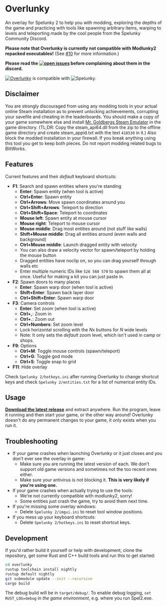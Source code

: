 # Overlunky

An overlay for Spelunky 2 to help you with modding, exploring the depths of the game and practicing with tools like spawning arbitrary items, warping to levels and teleporting made by the cool people from the Spelunky Community Discord.

**Please note that Overlunky is currently not compatible with Modlunky2 repacked executables!** (See [#10](https://github.com/spelunky-fyi/overlunky/issues/10) for more information.)

**Please read the [![open issues](https://img.shields.io/github/issues-raw/spelunky-fyi/overlunky)](https://github.com/spelunky-fyi/overlunky/issues) before complaining about them in the discord.**

[![Overlunky](https://img.shields.io/github/v/release/spelunky-fyi/overlunky?label=Overlunky)](https://github.com/spelunky-fyi/overlunky/releases/latest) is compatible with ![Spelunky](https://img.shields.io/badge/Spelunky2-1.20.0j-green).

## Disclaimer
You are strongly discouraged from using any modding tools in your actual online Steam installation as to prevent unlocking achievements, corrupting your savefile and cheating in the leaderboards. You should make a copy of your game somewhere else and install [Mr. Goldbergs Steam Emulator](https://gitlab.com/Mr_Goldberg/goldberg_emulator/-/releases) in the game directory. (TL;DR: Copy the steam_api64.dll from the zip to the offline game directory and create steam_appid.txt with the text `418530` in it.) Also block the modded installation in your firewall. If you break anything using this tool you get to keep both pieces. Do not report modding related bugs to BlitWorks.

## Features
Current features and their *default* keyboard shortcuts:
  - **F1**: Search and spawn entities where you're standing
      + **Enter**: Spawn entity (when tool is active)
      + **Ctrl+Enter**: Spawn entity
      + **Ctrl+Arrows**: Move spawn coordinates around you
      + **Ctrl+Shift+Arrows**: Teleport to direction
      + **Ctrl+Shift+Space**: Teleport to coordinates
      + **Mouse left**: Spawn entity at mouse cursor
      + **Mouse right**: Teleport to mouse cursor
      + **Mouse middle**: Drag most entities around (not stuff like walls)
      + **Shift+Mouse middle**: Drag all entities around (even walls and background)
      + **Ctrl+Mouse middle**: Launch dragged entity with velocity
      + You can also draw a velocity vector for spawn/teleport by holding the mouse button
      + Dragged entities have noclip on, so you can drag yourself through walls etc
      + Enter multiple numeric IDs like `526 560 570` to spawn them all at once. Useful for making a kit you can just paste in.
  - **F2**: Spawn doors to many places
      + **Enter**: Spawn warp door (when tool is active)
      + **Shift+Enter**: Spawn back layer door
      + **Ctrl+Shift+Enter**: Spawn warp door
  - **F3**: Camera controls
      + **Enter**: Set zoom (when tool is active)
      + **Ctrl+,**: Zoom in
      + **Ctrl+.**: Zoom out
      + **Ctrl+Numbers**: Set zoom level
      + Lock horizontal scrolling with the *N*x buttons for *N* wide levels
      + Note: It only sets the *default* zoom level, which isn't used in camp or shops.
  - **F9**: Options
      + **Ctrl+M**: Toggle mouse controls (spawn/teleport)
      + **Ctrl+G**: Toggle god mode
      + **Ctrl+S**: Toggle snap to grid
  - **F11**: Hide overlay

Check `Spelunky 2/hotkeys.ini` after running Overlunky to change shortcut keys and check `Spelunky 2/entities.txt` for a list of numerical entity IDs.

## Usage 
**[Download the latest release](https://github.com/spelunky-fyi/overlunky/releases/latest)** and extract anywhere. Run the program, leave it running and then start your game, or the other way around! Overlunky doesn't do any permanent changes to your game, it only exists when you run it.

## Troubleshooting
  - If your game crashes when launching Overlunky or it just closes and you don't ever see the overlay in game:
    + Make sure you are running the latest version of each. We don't support old game versions and sometimes not the too recent ones either.
    + Make sure your antivirus is not blocking it. **This is very likely if you're using one.**
  - If your game crashes when actually trying to use the tools:
    + We're not currently compatible with modlunky2, sorry!
    + Some entities just crash the game, try to avoid them next time.
  - If you're missing some overlay windows:
    + Delete `Spelunky 2/imgui.ini` to reset tool window positions.
  - If you mess up your keyboard shortcuts:
    + Delete `Spelunky 2/hotkeys.ini` to reset shortcut keys.
    
## Development
If you'd rather build it yourself or help with development, clone the repository, get some Rust and C++ build tools and run this to get started:
```bash
cd overlunky
rustup toolchain install nightly
rustup default nightly
git submodule update --init --recursive
cargo build
```
The debug build will be in `target/debug/`. To enable debug logging, `set RUST_LOG=debug` in *the game environment*, e.g. where you run Spel2.exe.
